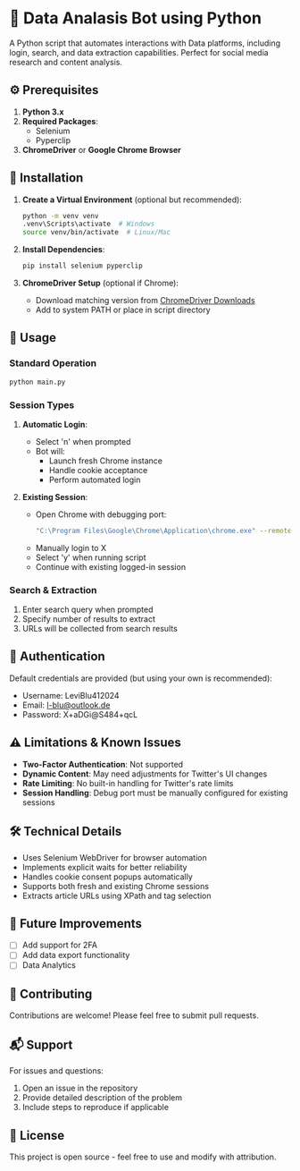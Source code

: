 # 🐍 Data Analasis Bot using Python

A Python script that automates interactions with Data platforms, including login, search, and data extraction capabilities. Perfect for social media research and content analysis.


## ⚙️ Prerequisites

1. **Python 3.x**
2. **Required Packages**:
   - Selenium
   - Pyperclip
3. **ChromeDriver** or **Google Chrome Browser**

## 🔧 Installation

1. **Create a Virtual Environment** (optional but recommended):
   ```bash
   python -m venv venv
   .venv\Scripts\activate  # Windows
   source venv/bin/activate  # Linux/Mac
   ```

2. **Install Dependencies**:
   ```bash
   pip install selenium pyperclip
   ```

3. **ChromeDriver Setup** (optional if Chrome): 
   - Download matching version from [ChromeDriver Downloads](https://sites.google.com/a/chromium.org/chromedriver/downloads)
   - Add to system PATH or place in script directory

## 🚀 Usage

### Standard Operation
```bash
python main.py
```

### Session Types

1. **Automatic Login**:
   - Select 'n' when prompted
   - Bot will:
     - Launch fresh Chrome instance
     - Handle cookie acceptance
     - Perform automated login

2. **Existing Session**:
   - Open Chrome with debugging port:
     ```bash
     "C:\Program Files\Google\Chrome\Application\chrome.exe" --remote-debugging-port=9222
     ```
   - Manually login to X
   - Select 'y' when running script
   - Continue with existing logged-in session

### Search & Extraction
1. Enter search query when prompted
2. Specify number of results to extract
3. URLs will be collected from search results

## 🔐 Authentication

Default credentials are provided (but using your own is recommended):
- Username: LeviBlu412024
- Email: l-blu@outlook.de
- Password: X+aDGi@S484+qcL

## ⚠️ Limitations & Known Issues

- **Two-Factor Authentication**: Not supported
- **Dynamic Content**: May need adjustments for Twitter's UI changes
- **Rate Limiting**: No built-in handling for Twitter's rate limits
- **Session Handling**: Debug port must be manually configured for existing sessions

## 🛠️ Technical Details

- Uses Selenium WebDriver for browser automation
- Implements explicit waits for better reliability
- Handles cookie consent popups automatically
- Supports both fresh and existing Chrome sessions
- Extracts article URLs using XPath and tag selection

## 📝 Future Improvements

- [ ] Add support for 2FA
- [ ] Add data export functionality
- [ ] Data Analytics

## 🤝 Contributing

Contributions are welcome! Please feel free to submit pull requests.

## 📬 Support

For issues and questions:
1. Open an issue in the repository
2. Provide detailed description of the problem
3. Include steps to reproduce if applicable

## 📜 License

This project is open source - feel free to use and modify with attribution.
